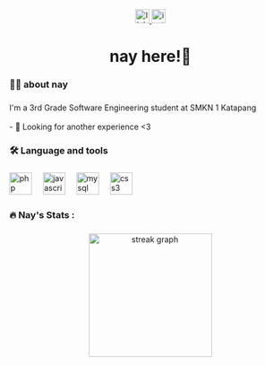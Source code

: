 <div align="center">
  <a href="https://www.linkedin.com/in/nayla-anisya-tagore-b9582b318" target="_blank">
    <img src="https://img.shields.io/static/v1?message=LinkedIn&logo=linkedin&label=&color=0077B5&logoColor=white&labelColor=&style=for-the-badge" height="25" alt="linkedin logo"  />
  </a>
  <a href="https://www.instagram.com/e.nayz/" target="_blank">
    <img src="https://img.shields.io/static/v1?message=Instagram&logo=instagram&label=&color=E4405F&logoColor=white&labelColor=&style=for-the-badge" height="25" alt="instagram logo"  />
  </a>
</div>

###

<h1 align="center">nay here!👋</h1>

###

<h3 align="left">👩‍💻  about nay</h3>

###

<p align="left">I'm a 3rd Grade Software Engineering student at SMKN 1 Katapang <br><br>- 🔭 Looking for another experience <3</p>

###

<h3 align="left">🛠 Language and tools</h3>

###

<div align="left">
  <img src="https://cdn.jsdelivr.net/gh/devicons/devicon/icons/php/php-original.svg" height="40" alt="php logo"  />
  <img width="12" />
  <img src="https://cdn.jsdelivr.net/gh/devicons/devicon/icons/javascript/javascript-original.svg" height="40" alt="javascript logo"  />
  <img width="12" />
  <img src="https://cdn.jsdelivr.net/gh/devicons/devicon/icons/mysql/mysql-original.svg" height="40" alt="mysql logo"  />
  <img width="12" />
  <img src="https://cdn.jsdelivr.net/gh/devicons/devicon/icons/css3/css3-original.svg" height="40" alt="css3 logo"  />
</div>

###

<h3 align="left">🔥   Nay's Stats :</h3>

###

<div align="center">
  <img src="https://streak-stats.demolab.com?user=nylanisya&locale=en&mode=daily&theme=dark&hide_border=false&border_radius=5&order=3" height="220" alt="streak graph"  />
</div>

###
